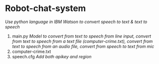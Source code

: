 # Robot-chat-system
*Use python language in IBM Watson to convert speech to text & text to speech*
1. main.py 
*Model to convert from text to speech from line input, convert from text to speech from a text file (computer-crime.txt),
convert from text to speech from an audio file, convert from speech to text from mic*
2. computer-crime.txt
3. speech.cfg
*Add both apikey and region*
